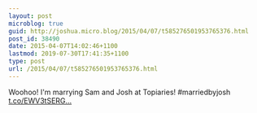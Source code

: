 ```yaml
---
layout: post
microblog: true
guid: http://joshua.micro.blog/2015/04/07/t585276501953765376.html
post_id: 38490
date: 2015-04-07T14:02:46+1100
lastmod: 2019-07-30T17:41:35+1100
type: post
url: /2015/04/07/t585276501953765376.html
---
```

Woohoo! I'm marrying Sam and Josh at Topiaries! #marriedbyjosh [t.co/EWV3tSERG...](http://t.co/EWV3tSERGV)
